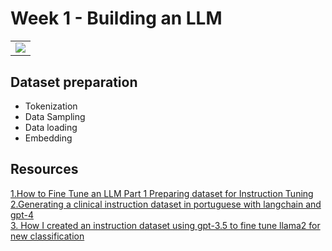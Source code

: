 # Week 1 - Building an LLM

<table align="rights">
  <td align="center"><a target="_blank" href="[https://colab.research.google.com/drive/1h1Tp4swRd3Vmnfx5I4WeakSrIReZsUax#scrollTo=-Or0LmaZMh91](https://colab.research.google.com/drive/1GH8PW9-zAe4cXEZyOIE-T9uHXblIldAg?usp=sharing#scrollTo=-1RhGdeA8nVk)">
        <img src="https://i.ibb.co/2P3SLwK/colab.png"  style="padding-bottom:0.2px;" /></a></td>
</table>


## Dataset preparation
- Tokenization
- Data Sampling
- Data loading
- Embedding



## Resources

[1.How to Fine Tune an LLM Part 1 Preparing dataset for Instruction Tuning](https://wandb.ai/capecape/alpaca_ft/reports/How-to-Fine-Tune-an-LLM-Part-1-Preparing-a-Dataset-for-Instruction-Tuning--Vmlldzo1NTcxNzE2)  
[2.Generating a clinical instruction dataset in portuguese with langchain and gpt-4](https://solano-todeschini.medium.com/generating-a-clinical-instruction-dataset-in-portuguese-with-langchain-and-gpt-4-6ee9abfa41ae)  
[3. How I created an instruction dataset using gpt-3.5 to fine tune llama2 for new classification](https://medium.com/@kshitiz.sahay26/how-i-created-an-instruction-dataset-using-gpt-3-5-to-fine-tune-llama-2-for-news-classification-ed02fe41c81f)  
